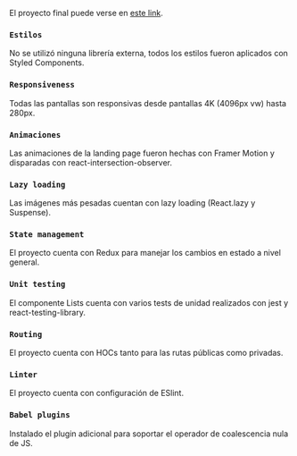 El proyecto final puede verse en [este link](https://hclich-wolox-challenge.herokuapp.com/#/).

### `Estilos`

No se utilizó ninguna librería externa, todos los estilos fueron aplicados con Styled Components.

### `Responsiveness`

Todas las pantallas son responsivas desde pantallas 4K (4096px vw) hasta 280px.

### `Animaciones`

Las animaciones de la landing page fueron hechas con Framer Motion y disparadas con react-intersection-observer.

### `Lazy loading`

Las imágenes más pesadas cuentan con lazy loading (React.lazy y Suspense).

### `State management`

El proyecto cuenta con Redux para manejar los cambios en estado a nivel general.

### `Unit testing`

El componente Lists cuenta con varios tests de unidad realizados con jest y react-testing-library.

### `Routing`

El proyecto cuenta con HOCs tanto para las rutas públicas como privadas.

### `Linter`

El proyecto cuenta con configuración de ESlint.

### `Babel plugins`

Instalado el plugin adicional para soportar el operador de coalescencia nula de JS.

